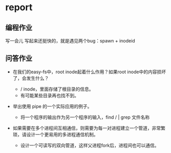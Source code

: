 # report

## 编程作业

写一会儿 写起来还挺快的，就是遇见两个bug：spawn + inodeid

## 问答作业

- 在我们的easy-fs中，root inode起着什么作用？如果root inode中的内容损坏了，会发生什么？
    - / inode，里面存储了根目录的信息。
    - 有可能某些目录再也找不到。

- 举出使用 pipe 的一个实际应用的例子。
    - 将一个程序的输出作为另一个程序的输入，find / | grep 文件名称
- 如果需要在多个进程间互相通信，则需要为每一对进程建立一个管道，非常繁琐，请设计一个更易用的多进程通信机制。
    - 设计一个可读写的双向管道，这样父进程fork后，进程间也可以通信。